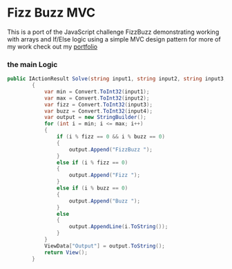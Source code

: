 # Fizz Buzz MVC
This is a port of the JavaScript challenge FizzBuzz demonstrating working with arrays and If/Else logic using a simple MVC design pattern
for more of my work check out my [portfolio](https://adrianedelen.com)
### the main Logic 
```csharp
public IActionResult Solve(string input1, string input2, string input3, string input4)
        {
            var min = Convert.ToInt32(input1);
            var max = Convert.ToInt32(input2);
            var fizz = Convert.ToInt32(input3);
            var buzz = Convert.ToInt32(input4);
            var output = new StringBuilder();
            for (int i = min; i <= max; i++)
            {
                if (i % fizz == 0 && i % buzz == 0)
                {
                    output.Append("FizzBuzz ");
                } 
                else if (i % fizz == 0)
                {
                    output.Append("Fizz ");
                } 
                else if (i % buzz == 0)
                {
                    output.Append("Buzz ");
                } 
                else
                {
                    output.AppendLine(i.ToString());
                }
            }
            ViewData["Output"] = output.ToString();
            return View();
        }
```
